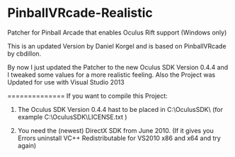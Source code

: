 PinballVRcade-Realistic
=============

Patcher for Pinball Arcade that enables Oculus Rift support (Windows only)


This is an updated Version by Daniel Korgel and is based on PinballVRcade by cbdillon.

By now I just updated the Patcher to the new Oculus SDK Version 0.4.4 and I tweaked some values for a more realistic feeling. Also the Project was Updated for use with Visual Studio 2013

==============
If you want to compile this Project:

1) The Oculus SDK Version 0.4.4 hast to be placed in C:\OculusSDK\ (for example C:\OculusSDK\LICENSE.txt )

2) You need the (newest) DirectX SDK from June 2010. (If it gives you Errors uninstall VC++ Redistributable for VS2010 x86 and x64 and try again)

